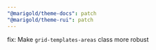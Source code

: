 ```yaml
---
"@marigold/theme-docs": patch
"@marigold/theme-rui": patch
---
```


fix: Make `grid-templates-areas` class more robust
